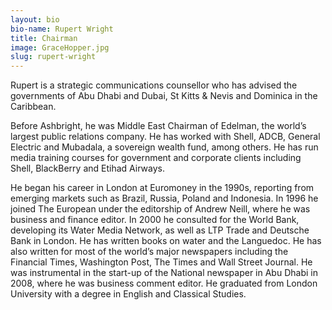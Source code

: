 ```yaml
---
layout: bio
bio-name: Rupert Wright
title: Chairman
image: GraceHopper.jpg
slug: rupert-wright
---
```


Rupert is a strategic communications counsellor who has advised the governments of Abu Dhabi and Dubai, St Kitts & Nevis and Dominica in the Caribbean.

Before Ashbright, he was Middle East Chairman of Edelman, the world’s largest public relations company. He has worked with Shell, ADCB, General Electric and Mubadala, a sovereign wealth fund, among others. He has run media training courses for government and corporate clients including Shell, BlackBerry and Etihad Airways.

He began his career in London at Euromoney in the 1990s, reporting from emerging markets such as Brazil, Russia, Poland and Indonesia. In 1996 he joined The European under the editorship of Andrew Neill, where he was business and finance editor. In 2000 he consulted for the World Bank, developing its Water Media Network, as well as LTP Trade and Deutsche Bank in London. He has written books on water and the Languedoc. He has also written for most of the world’s major newspapers including the Financial Times, Washington Post, The Times and Wall Street Journal. He was instrumental in the start-up of the National newspaper in Abu Dhabi in 2008, where he was business comment editor. He graduated from London University with a degree in English and Classical Studies.
